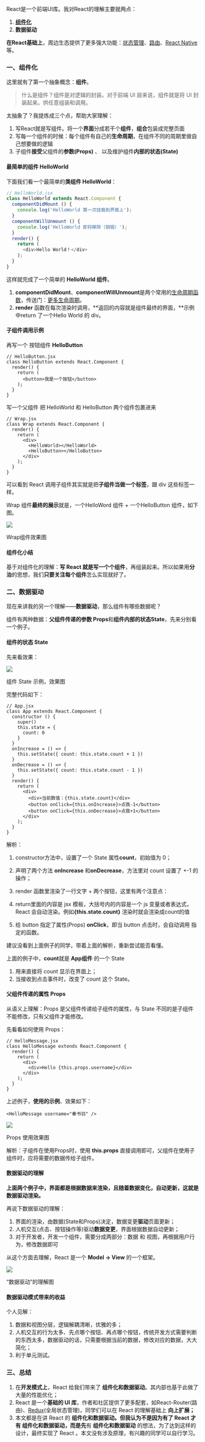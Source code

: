 React是一个前端UI库。我对React的理解主要就两点：

1. **[组件化](https://zhida.zhihu.com/search?content_id=131308202&content_type=Article&match_order=1&q=%E7%BB%84%E4%BB%B6%E5%8C%96&zhida_source=entity)**
2. **数据驱动**

**在React基础上**，周边生态提供了更多强大功能：[状态管理](https://zhida.zhihu.com/search?content_id=131308202&content_type=Article&match_order=1&q=%E7%8A%B6%E6%80%81%E7%AE%A1%E7%90%86&zhida_source=entity)、[路由](https://zhida.zhihu.com/search?content_id=131308202&content_type=Article&match_order=1&q=%E8%B7%AF%E7%94%B1&zhida_source=entity)、[React Native](https://zhida.zhihu.com/search?content_id=131308202&content_type=Article&match_order=1&q=React+Native&zhida_source=entity)等。

### 一、组件化

这里就有了第一个抽象概念：​**组件**​。

> 什么是组件？组件是对逻辑的封装。对于前端 UI 层来说，组件就是将 UI 封装起来。供任意组装和调用。

太抽象了？我提炼成三个点，帮助大家理解：

1. 写React就是写组件。将一个**界面**分成若干个**组件**，**组合**包装成完整页面
2. 写每一个组件的时候：每个组件有自己的**生命周期**，在组件不同的周期里做自己想要做的逻辑
3. 子组件**接受**父组件的**参数(Props)** 、 以及维护组件**内部的状态(State)**

#### 最简单的组件 **HelloWorld**

下面我们看一个最简单的**类组件 HelloWorld**：

```js
// HelloWorld.jsx
class HelloWorld extends React.Component {
  componentDidMount () {
    console.log('HelloWorld 第一次挂载到界面上');
  }
  componentWillUnmount () {
    console.log('HelloWorld 即将移除（销毁）');
  }
  render() {
    return (
      <div>Hello World！</div>
    );
  }
}
```

这样就完成了一个简单的 ​**HelloWorld​ 组件**。

1. **componentDidMount**、**componentWillUnmount**是两个常用的[生命周期函数](https://zhida.zhihu.com/search?content_id=131308202&content_type=Article&match_order=1&q=%E7%94%9F%E5%91%BD%E5%91%A8%E6%9C%9F%E5%87%BD%E6%95%B0&zhida_source=entity)，传送门：[更多生命周期](https://link.zhihu.com/?target=https%3A//www.runoob.com/react/react-component-life-cycle.html)。
2. **render** 函数在每次渲染时调用，**返回的内容就是组件最终的界面，**示例中return 了一个Hello World 的 div。

#### 子组件调用示例

再写一个 按钮组件 ​**HelloButton**​

```text
// HelloButton.jsx
class HelloButton extends React.Component {
  render() {
    return (
      <button>我是一个按钮</button>
    );
  }
}
```

写一个父组件 把 HelloWorld 和 HelloButton 两个组件包裹进来

```text
// Wrap.jsx
class Wrap extends React.Component {
  render() {
    return (
      <div>
        <HelloWorld></HelloWorld>
        <HelloButton></HelloButton>
      </div>
    );
  }
}
```

可以看到 React 调用子组件其实就是把**子组件当做一个标签**，跟 div 这些标签一样。

Wrap 组件**最终的展示**就是，一个HelloWord 组件 + 一个HelloButton 组件，如下图。

![](https://pic1.zhimg.com/v2-d046a8e93e917bba2fe7469385b99108_1440w.jpg)

Wrap组件效果图

#### 组件化小结

基于对组件化的理解：**写 React 就是写一个个组件**，再组装起来。所以如果用**分治**的思想，我们**只要关注每个组件**怎么实现就好了。

### 二、数据驱动

现在来讲我的另一个理解——**​数据驱动**​，那么组件有哪些数据呢？

组件有两种数据：**父组件传递的参数 Props**和**组件内部的状态State**，先来分别看一个例子。

#### 组件的状态 State

先来看效果：

![](https://pic4.zhimg.com/v2-6b83a8b6dccf4257ca086034ca626091_1440w.jpg)

组件 State 示例，效果图

完整代码如下：

```text
// App.jsx 
class App extends React.Component {
  constructor () {
    super()
    this.state = {
      count: 0
    }
  }
  onIncrease = () => {
    this.setState({ count: this.state.count + 1 })
  }
  onDecrease = () => {
    this.setState({ count: this.state.count - 1 })
  }
  render() {
    return (
      <div>
        <div>当前数值：{this.state.count}</div>
        <button onClick={this.onIncrease}>点我-1</button>
        <button onClick={this.onDecrease}>点我+1</button>
      </div>
    );
  }
}
```

解析：

1. constructor方法中，设置了一个 State 属性 ​**count**​，初始值为 0；
2. 声明了两个方法 ​**onIncrease**​ 和 ​**onDecrease**​，方法里对 count 设置了 +-1 的操作；
3. render 函数里渲染了一行文字 + 两个按钮，这里有两个注意点：

4. return里面的内容是 jsx 模板，大括号内的内容是一个 js 变量或者表达式，React 会自动渲染。例如 ​**{this.state.count}​** 渲染时就会渲染成count的值
5. 给 button 指定了属性(Props) ​**onClick**​，即当 button 点击时，会自动调用 指定的函数。

建议没看到上面例子的同学，带着上面的解析，重新尝试能否看懂。

上面的例子中，​**count**​ 就是 **App组件** 的一个 State

1. 用来直接将 count 显示在界面上；
2. 当接收到点击事件时，改变了 count 这个 State。

#### 父组件传递的属性 Props

从语义上理解：Props 是父组件传递给子组件的属性，与 State 不同的是子组件不能修改，只有父组件才能修改。

先看看如何使用 Props：

```text
// HelloMessage.jsx
class HelloMessage extends React.Component {
  render() {
    return (
      <div>
        <div>Hello {this.props.username}</div>
      </div>
    );
  }
}
```

上述例子，**使用的示例**、效果如下：

`<HelloMessage username="秦书羽" />`

![](https://pic4.zhimg.com/v2-d83a27b6a1df2d023c0ac53a8e16c321_1440w.jpg)

Props 使用效果图

解析：子组件在使用Props时，使用 **​this.props​** 直接调用即可，父组件在使用子组件时，应将需要的数据传给子组件。

#### 数据驱动的理解

**上面两个例子中，界面都是根据数据来渲染，且随着数据变化，自动更新，这就是数据驱动渲染。**

再说下数据驱动的理解：

1. 界面的渲染，由数据(State和Props)决定，数据变更**驱动**页面更新；
2. 人机交互(点击、按钮操作等)驱动**数据变更**，界面根据数据自动更新；
3. 对于开发者，开发一个组件，需要分成两部分：数据 和 视图，再根据用户行为，修改数据即可

从这个方面去理解，React 是一个 **Model -> View** 的一个框架。

![](https://pic2.zhimg.com/v2-d6019ee0846f87b8615b58a8cf6de77b_1440w.jpg)

“数据驱动”的理解图

#### 数据驱动模式带来的收益

个人见解：

1. 数据和视图分层，逻辑解耦清晰，优雅的多；
2. 人机交互的行为太多、先点哪个按钮、再点哪个按钮，传统开发方式需要判断的东西太多，数据驱动的话，只需要根据当前的数据，修改对应的数据，大大简化；
3. 利于单元测试。

### 三、总结

1. 在**开发模式上**，React 给我们带来了 **组件化和数据驱动**。其内部也基于此做了大量的性能优化；
2. React 是一个**基础的 UI 库**，作者和社区提供了更多配套，如React-Router(路由)、[Redux](https://zhida.zhihu.com/search?content_id=131308202&content_type=Article&match_order=1&q=Redux&zhida_source=entity)(全局状态管理)，同学们可以在 React 的理解基础上 **向上扩展；**
3. 本文都是在讲 React 的 **组件化和数据驱动。**但我认为不是因为有了 React 才有 **组件化和数据驱动**，而是**先**有 **组件化和数据驱动** 的想法，为了达到这样的设计，最终实现了 React 。本文没有涉及原理，有兴趣的同学可以自行学习。